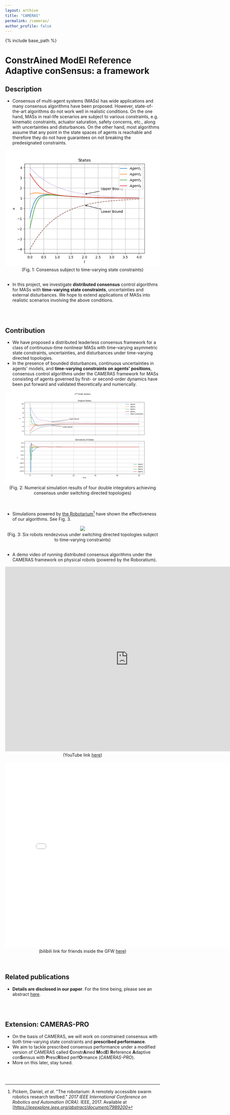 ```yaml
---
layout: archive
title: "CAMERAS"
permalink: /cameras/
author_profile: false
---
```


{% include base_path %}

# ConstrAined ModEl Reference Adaptive conSensus: a framework

## Description

-   Consensus of multi-agent systems (MASs) has wide applications and many consensus algorithms have been proposed. However, state-of-the-art algorithms do not work well in realistic conditions. On the one hand, MASs in real-life scenarios are subject to various constraints, e.g. kinematic constraints, actuator saturation, safety concerns, etc., along with uncertainties and disturbances. On the other hand, most algorithms assume that any point in the state spaces of agents is reachable and therefore they do not have guarantees on not breaking the predesignated constraints.

<center>
<img src="../images/1ord_basic.png" scale="50%" />
<br/>
(Fig. 1: Consensus subject to time-varying state constraints)
</center>

<br/>

-   In this project, we investigate **distributed consensus** control algorithms for MASs with **time-varying state constraints**, uncertainties and external disturbances. We hope to extend applications of MASs into realistic scenarios involving the above conditions.  

<br/>
<br/>

## Contribution

-   We have proposed a distributed leaderless consensus framework for a class of continuous-time nonlinear MASs with time-varying asymmetric state constraints, uncertainties, and disturbances under time-varying directed topologies. 
-   In the presence of bounded disturbances, continuous uncertainties in agents' models, and **time-varying constraints on agents' positions**, consensus control algorithms under the CAMERAS framework for MASs consisting of agents governed by first- or second-order dynamics have been put forward and validated theoretically and numerically.  

<center>
<img src="../images/2ord.png" scale="100%" />
<br/>
(Fig. 2: Numerical simulation results of four double integrators achieving consensus under switching directed topologies) 
</center>


<br/>
<br/>

-   Simulations powered by [the Robotarium](https://www.robotarium.gatech.edu/)[^1] have shown the effectiveness of our algorithms. See Fig. 3.  

<center>
<img src="../images/6_simResults_03151152.gif" scale="120%" />
<br/>
(Fig. 3: Six robots rendezvous under switching directed topologies subject to time-varying constraints) 
</center>

<br/>


- A demo video of running distributed consensus algorithms under the CAMERAS framework on physical robots (powered by the Roboratium). 

<center>
<iframe width="800" height="600" src="https://www.youtube.com/embed/VakMkkff5s0?&autoplay=1&loop=1&playlist=VakMkkff5s0" title="CAMERAS" frameborder="0" allow="accelerometer; autoplay; clipboard-write; encrypted-media; gyroscope; picture-in-picture;loop" allowfullscreen></iframe>
<br/>
(YouTube link  <a href="https://www.youtube.com/watch?v=VakMkkff5s0">here</a>)
</center>
<br/>


<center>
<iframe height="600" width="800" src="//player.bilibili.com/player.html?aid=887621553&bvid=BV1MK4y1P7vd&cid=322449230&page=1" scrolling="no" border="0" frameborder="no" framespacing="0" allowfullscreen="true"> </iframe>
<br/>
(bilibili link for friends inside the GFW <a href="https://www.bilibili.com/video/BV1MK4y1P7vd/">here</a>)
</center>
<br/>
<br/>

## Related publications


-   **Details are disclosed in our paper**. For the time being, please see an abstract [here](https://edmundluan.github.io/files/abstr-Luan_distributed_2021_TNNLS.pdf). 



<br/>
<br/>

## Extension: CAMERAS-PRO

-   On the basis of CAMERAS, we will work on constrained consensus with both time-varying state constraints and **prescribed performance**. 
-   We aim to tackle prescribed consensus performance under a modified version of CAMERAS called **C**onstr**A**ined **M**od**E**l **R**eference **A**daptive con**S**ensus with **P**resc**R**ibed perf**O**rmance (*CAMERAS-PRO*). 
-   More on this later, stay tuned.

<br/>
<br/>



[^1]: Pickem, Daniel, *et al*. "The robotarium: A remotely accessible swarm robotics research testbed." *2017 IEEE International Conference on Robotics and Automation (ICRA)*. IEEE, 2017. Available at [*https://ieeexplore.ieee.org/abstract/document/7989200*

